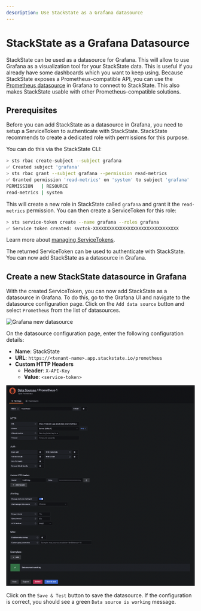 ```yaml
---
description: Use StackState as a Grafana datasource
---
```


# StackState as a Grafana Datasource

StackState can be used as a datasource for Grafana. This will allow to use Grafana as a visualization tool for your StackState data. This is useful if you already have some dashboards which you want to keep using. Because StackState exposes a Prometheus-compatible API, you can use the [Prometheus datasource](https://grafana.com/docs/grafana/latest/datasources/prometheus) in Grafana to connect to StackState. This also makes StackState usable with other Prometheus-compatible solutions.

## Prerequisites

Before you can add StackState as a datasource in Grafana, you need to setup a ServiceToken to authenticate with StackState. StackState recommends to create a dedicated role with permissions for this purpose.

You can do this via the StackState CLI:

```bash
> sts rbac create-subject --subject grafana
✅ Created subject 'grafana'
> sts rbac grant --subject grafana --permission read-metrics
✅ Granted permission 'read-metrics' on 'system' to subject 'grafana'
PERMISSION   | RESOURCE
read-metrics | system
```

This will create a new role in StackState called `grafana` and grant it the `read-metrics` permission. You can then create a ServiceToken for this role:

```bash
> sts service-token create --name grafana --roles grafana
✅ Service token created: svctok-XXXXXXXXXXXXXXXXXXXXXXXXXXXXXXXX
```

Learn more about [managing ServiceTokens](../security/k8s-service-tokens.md).

The returned ServiceToken can be used to authenticate with StackState. You can now add StackState as a datasource in Grafana.

## Create a new StackState datasource in Grafana

With the created ServiceToken, you can now add StackState as a datasource in Grafana. To do this, go to the Grafana UI and navigate to the datasource configuration page. Click on the `Add data source` button and select `Prometheus` from the list of datasources.

![Grafana new datasource](../../.gitbook/assets/gpfk8s/k8s-grafana-new-datasource.png)

On the datasource configuration page, enter the following configuration details:

* **Name**: StackState
* **URL**: `https://<tenant-name>.app.stackstate.io/prometheus`
* **Custom HTTP Headers**
  * **Header**: `X-API-Key`
  * **Value**: `<service-token>`

![Grafana datasource configuration](../../.gitbook/assets/k8s/k8s-grafana-datasource.png)

Click on the `Save & Test` button to save the datasource. If the configuration is correct, you should see a green `Data source is working` message.
